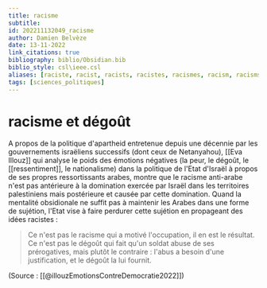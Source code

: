 ```yaml
---
title: racisme
subtitle:
id: 202211132049_racisme
author: Damien Belvèze
date: 13-11-2022
link_citations: true
bibliography: biblio/Obsidian.bib
biblio_style: csl\ieee.csl
aliases: [raciste, racist, racists, racistes, racismes, racism, racisms]
tags: [sciences_politiques]
---
```



# racisme et dégoût

A propos de la politique d'apartheid entretenue depuis une décennie par les gouvernements israëliens successifs (dont ceux de Netanyahou), [[Eva Illouz]] qui analyse le poids des émotions négatives (la peur, le dégoût, le [[ressentiment]], le nationalisme) dans la politique de l'Etat d'Israël à propos de ses propres ressortissants arabes, montre que le racisme anti-arabe n'est pas antérieure à la domination exercée par Israël dans les territoires palestiniens mais postérieure et causée par cette domination. Quand la mentalité obsidionale ne suffit pas à maintenir les Arabes dans une forme de sujétion, l'Etat vise à faire perdurer cette sujétion en propageant des idées racistes : 

> Ce n'est pas le racisme qui a motivé l'occupation, il en est le résultat. Ce n'est pas le dégoût qui fait qu'un soldat abuse de ses prérogatives, mais plutôt le contraire : l'abus a besoin d'une justification, et le dégoût la lui fournit. 

(Source : [[@illouzEmotionsContreDemocratie2022]])





